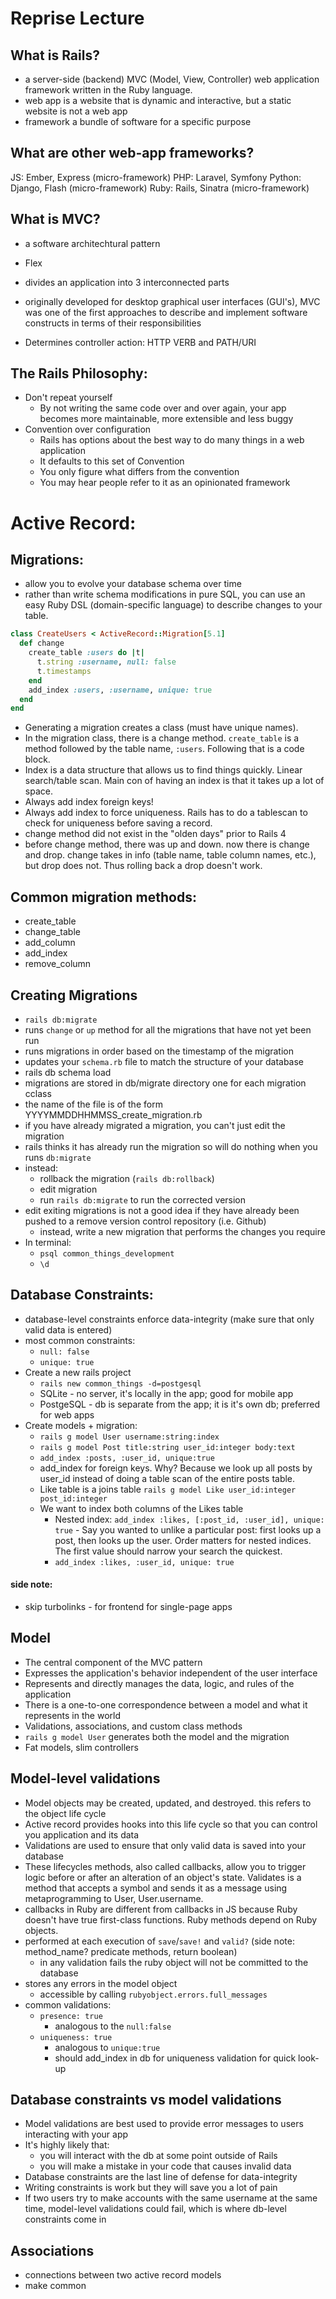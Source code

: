 # Reprise Lecture

## What is Rails?
- a server-side (backend) MVC (Model, View, Controller) web application framework written in the Ruby language.
- web app is a website that is dynamic and interactive, but a static website is not a web app
- framework a bundle of software for a specific purpose

## What are other web-app frameworks?
JS: Ember, Express (micro-framework)
PHP: Laravel, Symfony
Python: Django, Flash (micro-framework)
Ruby: Rails, Sinatra (micro-framework)

## What is MVC?
- a software architechtural pattern
- Flex
- divides an application into 3 interconnected parts
- originally developed for desktop graphical user interfaces (GUI's), MVC was one of the first approaches to describe and implement software constructs in terms of their responsibilities

- Determines controller action: HTTP VERB and PATH/URI

## The Rails Philosophy:
- Don't repeat yourself
  - By not writing the same code over and over again, your app becomes more maintainable, more extensible and less buggy
- Convention over configuration
  - Rails has options about the best way to do many things in a web application
  - It defaults to this set of Convention
  - You only figure what differs from the convention
  - You may hear people refer to it as an opinionated framework

# Active Record:
## Migrations:
- allow you to evolve your database schema over time
- rather than write schema modifications in pure SQL, you can use an easy Ruby DSL (domain-specific language) to describe changes to your table.

```Ruby
class CreateUsers < ActiveRecord::Migration[5.1]
  def change
    create_table :users do |t|
      t.string :username, null: false
      t.timestamps
    end
    add_index :users, :username, unique: true
  end
end
```
- Generating a migration creates a class (must have unique names).
- In the migration class, there is a change method.
`create_table` is a method followed by the table name, `:users`. Following that is a code block.
- Index is a data structure that allows us to find things quickly. Linear search/table scan. Main con of having an index is that it takes up a lot of space.
- Always add index foreign keys!
- Always add index to force uniqueness. Rails has to do a tablescan to check for uniqueness before saving a record.
- change method did not exist in the "olden days" prior to Rails 4
- before change method, there was up and down. now there is change and drop. change takes in info (table name, table column names, etc.), but drop does not. Thus rolling back a drop doesn't work.

## Common migration methods:
- create_table
- change_table
- add_column
- add_index
- remove_column

## Creating Migrations
- `rails db:migrate`
- runs `change` or `up` method for all the migrations that have not yet been run
- runs migrations in order based on the timestamp of the migration
- updates your `schema.rb` file to match the structure of your database
- rails db schema load
- migrations are stored in db/migrate directory one for each migration cclass
- the name of the file is of the form YYYYMMDDHHMMSS_create_migration.rb
- if you have already migrated a migration, you can't just edit the migration
- rails thinks it has already run the migration so will do nothing when you runs `db:migrate`
- instead:
  - rollback the migration (`rails db:rollback`)
  - edit migration
  - run `rails db:migrate` to run the corrected version
- edit exiting migrations is not a good idea if they have already been pushed to a remove version control repository (i.e. Github)
  - instead, write a new migration that performs the changes you require
- In terminal:
  - `psql common_things_development`
  - `\d`


## Database Constraints:
- database-level constraints enforce data-integrity (make sure that only valid data is entered)
- most common constraints:
  - `null: false`
  - `unique: true`
- Create a new rails project
  - `rails new common_things -d=postgesql`
  - SQLite - no server, it's locally in the app; good for mobile app
  - PostgeSQL - db is separate from the app; it is it's own db; preferred for web apps
- Create models + migration:
  - `rails g model User username:string:index`
  - `rails g model Post title:string user_id:integer body:text`
  - `add_index :posts, :user_id, unique:true`
  - add_index for foreign keys. Why? Because we look up all posts by user_id instead of doing a table scan of the entire posts table.
  - Like table is a joins table `rails g model Like user_id:integer post_id:integer`
  - We want to index both columns of the Likes table
    - Nested index: `add_index :likes, [:post_id, :user_id], unique: true` - Say you wanted to unlike a particular post: first looks up a post, then looks up the user. Order matters for nested indices. The first value should narrow your search the quickest.
    - `add_index :likes, :user_id, unique: true`

#### side note:
- skip turbolinks - for frontend for single-page apps

## Model
- The central component of the MVC pattern
- Expresses the application's behavior independent of the user interface
- Represents and directly manages the data, logic, and rules of the application
- There is a one-to-one correspondence between a model and what it represents in the world
- Validations, associations, and custom class methods
- `rails g model User` generates both the model and the migration
- Fat models, slim controllers

## Model-level validations
- Model objects may be created, updated, and destroyed. this refers to the object life cycle
- Active record provides hooks into this life cycle so that you can control you application and its data
- Validations are used to ensure that only valid data is saved into your database
- These lifecycles methods, also called callbacks, allow you to trigger logic before or after an alteration of an object's state. Validates is a method that accepts a symbol and sends it as a message using metaprogramming to User, User.username.
- callbacks in Ruby are different from callbacks in JS because Ruby doesn't have true first-class functions. Ruby methods depend on Ruby objects.
- performed at each execution of `save`/`save!` and `valid?` (side note: method_name? predicate methods, return boolean)
  - in any validation fails the ruby object will not be committed to the database
- stores any errors in the model object
  - accessible by calling `rubyobject.errors.full_messages`
- common validations:
  - `presence: true`
    - analogous to the `null:false`
  - `uniqueness: true`
    - analogous to `unique:true`
    - should add_index in db for uniqueness validation for quick look-up

## Database constraints vs model validations
- Model validations are best used to provide error messages to users interacting with your app
- It's highly likely that:
  - you will interact with the db at some point outside of Rails
  - you will make a mistake in your code that causes invalid data
- Database constraints are the last line of defense for data-integrity
- Writing constraints is work but they will save you a lot of pain
- If two users try to make accounts with the same username at the same time, model-level validations could fail, which is where db-level constraints come in

## Associations
- connections between two active record models
- make common

